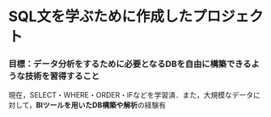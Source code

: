 # SQL文を学ぶために作成したプロジェクト
### 目標：データ分析をするために必要となるDBを自由に構築できるような技術を習得すること
現在，SELECT・WHERE・ORDER・IFなどを学習済．また，大規模なデータに対して，**BIツールを用いたDB構築や解析**の経験有
